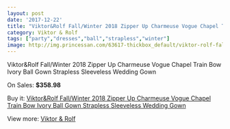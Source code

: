 ```yaml
---
layout: post
date: '2017-12-22'
title: "Viktor&Rolf Fall/Winter 2018 Zipper Up Charmeuse Vogue Chapel Train Bow Ivory Ball Gown Strapless Sleeveless Wedding Gown"
category: Viktor & Rolf
tags: ["party","dresses","ball","strapless","winter"]
image: http://img.princessan.com/63617-thickbox_default/viktor-rolf-fall-winter-2018-zipper-up-charmeuse-vogue-chapel-train-bow-ivory-ball-gown-strapless-sleeveless-wedding-gown.jpg
---
```

Viktor&Rolf Fall/Winter 2018 Zipper Up Charmeuse Vogue Chapel Train Bow Ivory Ball Gown Strapless Sleeveless Wedding Gown

On Sales: **$358.98**
<a href="https://www.princessan.com/en/viktor-rolf/28267-viktor-rolf-fall-winter-2018-zipper-up-charmeuse-vogue-chapel-train-bow-ivory-ball-gown-strapless-sleeveless-wedding-gown.html"><amp-img layout="responsive" width="600" height="600" src="//img.princessan.com/63617-thickbox_default/viktor-rolf-fall-winter-2018-zipper-up-charmeuse-vogue-chapel-train-bow-ivory-ball-gown-strapless-sleeveless-wedding-gown.jpg" alt="Viktor&Rolf Fall/Winter 2018 Zipper Up Charmeuse Vogue Chapel Train Bow Ivory Ball Gown Strapless Sleeveless Wedding Gown 0" /></a>
<a href="https://www.princessan.com/en/viktor-rolf/28267-viktor-rolf-fall-winter-2018-zipper-up-charmeuse-vogue-chapel-train-bow-ivory-ball-gown-strapless-sleeveless-wedding-gown.html"><amp-img layout="responsive" width="600" height="600" src="//img.princessan.com/63620-thickbox_default/viktor-rolf-fall-winter-2018-zipper-up-charmeuse-vogue-chapel-train-bow-ivory-ball-gown-strapless-sleeveless-wedding-gown.jpg" alt="Viktor&Rolf Fall/Winter 2018 Zipper Up Charmeuse Vogue Chapel Train Bow Ivory Ball Gown Strapless Sleeveless Wedding Gown 1" /></a>
<a href="https://www.princessan.com/en/viktor-rolf/28267-viktor-rolf-fall-winter-2018-zipper-up-charmeuse-vogue-chapel-train-bow-ivory-ball-gown-strapless-sleeveless-wedding-gown.html"><amp-img layout="responsive" width="600" height="600" src="//img.princessan.com/63619-thickbox_default/viktor-rolf-fall-winter-2018-zipper-up-charmeuse-vogue-chapel-train-bow-ivory-ball-gown-strapless-sleeveless-wedding-gown.jpg" alt="Viktor&Rolf Fall/Winter 2018 Zipper Up Charmeuse Vogue Chapel Train Bow Ivory Ball Gown Strapless Sleeveless Wedding Gown 2" /></a>
<a href="https://www.princessan.com/en/viktor-rolf/28267-viktor-rolf-fall-winter-2018-zipper-up-charmeuse-vogue-chapel-train-bow-ivory-ball-gown-strapless-sleeveless-wedding-gown.html"><amp-img layout="responsive" width="600" height="600" src="//img.princessan.com/63618-thickbox_default/viktor-rolf-fall-winter-2018-zipper-up-charmeuse-vogue-chapel-train-bow-ivory-ball-gown-strapless-sleeveless-wedding-gown.jpg" alt="Viktor&Rolf Fall/Winter 2018 Zipper Up Charmeuse Vogue Chapel Train Bow Ivory Ball Gown Strapless Sleeveless Wedding Gown 3" /></a>

Buy it: [Viktor&Rolf Fall/Winter 2018 Zipper Up Charmeuse Vogue Chapel Train Bow Ivory Ball Gown Strapless Sleeveless Wedding Gown](https://www.princessan.com/en/viktor-rolf/28267-viktor-rolf-fall-winter-2018-zipper-up-charmeuse-vogue-chapel-train-bow-ivory-ball-gown-strapless-sleeveless-wedding-gown.html "Viktor&Rolf Fall/Winter 2018 Zipper Up Charmeuse Vogue Chapel Train Bow Ivory Ball Gown Strapless Sleeveless Wedding Gown")

View more: [Viktor & Rolf](https://www.princessan.com/en/268-viktor-rolf "Viktor & Rolf")